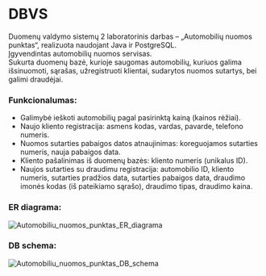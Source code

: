 # DBVS
Duomenų valdymo sistemų 2 laboratorinis darbas – „Automobilių nuomos punktas“, realizuota naudojant Java ir PostgreSQL. <br>
Įgyvendintas automobilių nuomos servisas. <br>
Sukurta duomenų bazė, kurioje saugomas automobilių, kuriuos galima išsinuomoti, sąrašas, užregistruoti klientai, sudarytos nuomos sutartys, bei galimi draudėjai.
### Funkcionalumas:
- Galimybė ieškoti automobilių pagal pasirinktą kainą (kainos rėžiai).
- Naujo kliento registracija: asmens kodas, vardas, pavarde, telefono numeris.
- Nuomos sutarties pabaigos datos atnaujinimas: koreguojamos sutarties numeris, nauja pabaigos data.
- Kliento pašalinimas iš duomenų bazės: kliento numeris (unikalus ID).
- Naujos sutarties su draudimu registracija: automobilio ID, kliento numeris, sutarties pradžios data, sutarties pabaigos data, draudimo imonės kodas (iš pateikiamo sąrašo), draudimo tipas, draudimo kaina.
### ER diagrama:
![Automobiliu_nuomos_punktas_ER_diagrama](https://github.com/user-attachments/assets/dc4857a2-a768-4dd1-993b-3e4585418bbb)
### DB schema:
![Automobiliu_nuomos_punktas_DB_schema](https://github.com/user-attachments/assets/65e990e3-580c-4b72-bda5-5307efcda6d9)
